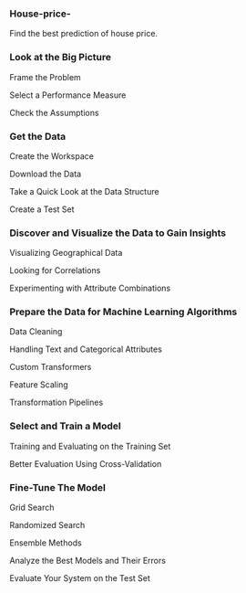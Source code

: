 ### House-price-
Find the best prediction of house price.
### Look at the Big Picture
Frame the Problem

Select a Performance Measure

Check the Assumptions
### Get the Data
Create the Workspace

Download the Data

Take a Quick Look at the Data Structure

Create a Test Set
### Discover and Visualize the Data to Gain Insights
Visualizing Geographical Data

Looking for Correlations

Experimenting with Attribute Combinations
### Prepare the Data for Machine Learning Algorithms
Data Cleaning

Handling Text and Categorical Attributes

Custom Transformers

Feature Scaling

Transformation Pipelines
### Select and Train a Model
Training and Evaluating on the Training Set

Better Evaluation Using Cross-Validation
### Fine-Tune The Model
Grid Search

Randomized Search

Ensemble Methods

Analyze the Best Models and Their Errors

Evaluate Your System on the Test Set
